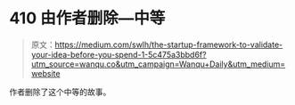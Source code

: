 # 410 由作者删除—中等

> 原文：<https://medium.com/swlh/the-startup-framework-to-validate-your-idea-before-you-spend-1-5c475a3bbd6f?utm_source=wanqu.co&utm_campaign=Wanqu+Daily&utm_medium=website>

作者删除了这个中等的故事。